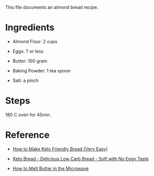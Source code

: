 This file documents an almond bread recipe.

# Ingredients

- Almond Flour: 2 cups

- Eggs: 7 or less

- Butter: 100 gram

- Baking Powder: 1 tea spoon

- Salt: a pinch

# Steps

180 C oven for 45min.

# Reference

- [How to Make Keto Friendly Bread (Very Easy)](https://www.ketoconnect.net/best-keto-bread/)

- [Keto Bread - Delicious Low Carb Bread - Soft with No Eggy Taste](https://www.youtube.com/watch?v=B7e1m6CPaBY)

- [How to Melt Butter in the Microwave](https://www.masterclass.com/articles/how-to-melt-butter#how-to-melt-butter-in-the-microwave)

